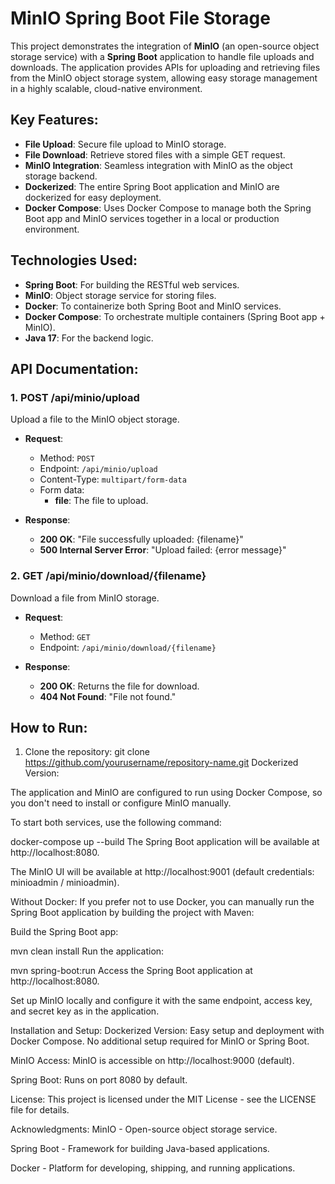 # MinIO Spring Boot File Storage

This project demonstrates the integration of **MinIO** (an open-source object storage service) with a **Spring Boot** application to handle file uploads and downloads. The application provides APIs for uploading and retrieving files from the MinIO object storage system, allowing easy storage management in a highly scalable, cloud-native environment.

## Key Features:
- **File Upload**: Secure file upload to MinIO storage.
- **File Download**: Retrieve stored files with a simple GET request.
- **MinIO Integration**: Seamless integration with MinIO as the object storage backend.
- **Dockerized**: The entire Spring Boot application and MinIO are dockerized for easy deployment.
- **Docker Compose**: Uses Docker Compose to manage both the Spring Boot app and MinIO services together in a local or production environment.

## Technologies Used:
- **Spring Boot**: For building the RESTful web services.
- **MinIO**: Object storage service for storing files.
- **Docker**: To containerize both Spring Boot and MinIO services.
- **Docker Compose**: To orchestrate multiple containers (Spring Boot app + MinIO).
- **Java 17**: For the backend logic.

## API Documentation:

### 1. **POST /api/minio/upload**
Upload a file to the MinIO object storage.

- **Request**: 
  - Method: `POST`
  - Endpoint: `/api/minio/upload`
  - Content-Type: `multipart/form-data`
  - Form data:
    - **file**: The file to upload.

- **Response**:
  - **200 OK**: "File successfully uploaded: {filename}"
  - **500 Internal Server Error**: "Upload failed: {error message}"

### 2. **GET /api/minio/download/{filename}**
Download a file from MinIO storage.

- **Request**:
  - Method: `GET`
  - Endpoint: `/api/minio/download/{filename}`

- **Response**:
  - **200 OK**: Returns the file for download.
  - **404 Not Found**: "File not found."

## How to Run:

1. Clone the repository:
   git clone https://github.com/yourusername/repository-name.git
Dockerized Version:

The application and MinIO are configured to run using Docker Compose, so you don't need to install or configure MinIO manually.

To start both services, use the following command:

docker-compose up --build
The Spring Boot application will be available at http://localhost:8080.

The MinIO UI will be available at http://localhost:9001 (default credentials: minioadmin / minioadmin).

Without Docker: If you prefer not to use Docker, you can manually run the Spring Boot application by building the project with Maven:

Build the Spring Boot app:

mvn clean install
Run the application:

mvn spring-boot:run
Access the Spring Boot application at http://localhost:8080.

Set up MinIO locally and configure it with the same endpoint, access key, and secret key as in the application.

Installation and Setup:
Dockerized Version: Easy setup and deployment with Docker Compose. No additional setup required for MinIO or Spring Boot.

MinIO Access: MinIO is accessible on http://localhost:9000 (default).

Spring Boot: Runs on port 8080 by default.

License:
This project is licensed under the MIT License - see the LICENSE file for details.

Acknowledgments:
MinIO - Open-source object storage service.

Spring Boot - Framework for building Java-based applications.

Docker - Platform for developing, shipping, and running applications.

